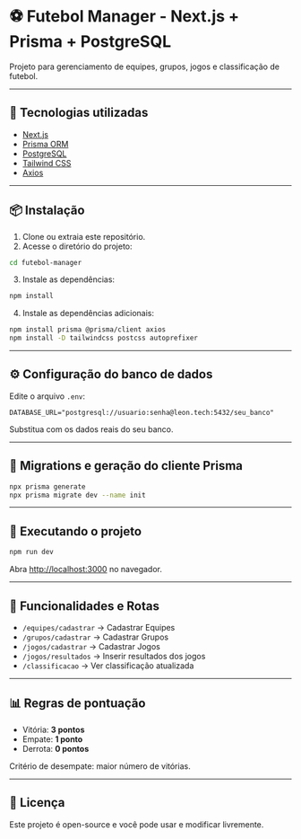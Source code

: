 # ⚽ Futebol Manager - Next.js + Prisma + PostgreSQL

Projeto para gerenciamento de equipes, grupos, jogos e classificação de futebol.

---

## 🚀 Tecnologias utilizadas

- [Next.js](https://nextjs.org/)
- [Prisma ORM](https://www.prisma.io/)
- [PostgreSQL](https://www.postgresql.org/)
- [Tailwind CSS](https://tailwindcss.com/)
- [Axios](https://axios-http.com/)

---

## 📦 Instalação

1. Clone ou extraia este repositório.
2. Acesse o diretório do projeto:

```bash
cd futebol-manager
```

3. Instale as dependências:

```bash
npm install
```

4. Instale as dependências adicionais:

```bash
npm install prisma @prisma/client axios
npm install -D tailwindcss postcss autoprefixer
```

---

## ⚙️ Configuração do banco de dados

Edite o arquivo `.env`:

```
DATABASE_URL="postgresql://usuario:senha@leon.tech:5432/seu_banco"
```

Substitua com os dados reais do seu banco.

---

## 🔄 Migrations e geração do cliente Prisma

```bash
npx prisma generate
npx prisma migrate dev --name init
```

---

## 🏃 Executando o projeto

```bash
npm run dev
```

Abra [http://localhost:3000](http://localhost:3000) no navegador.

---

## 🔗 Funcionalidades e Rotas

- `/equipes/cadastrar` → Cadastrar Equipes
- `/grupos/cadastrar` → Cadastrar Grupos
- `/jogos/cadastrar` → Cadastrar Jogos
- `/jogos/resultados` → Inserir resultados dos jogos
- `/classificacao` → Ver classificação atualizada

---

## 📊 Regras de pontuação

- Vitória: **3 pontos**
- Empate: **1 ponto**
- Derrota: **0 pontos**

Critério de desempate: maior número de vitórias.

---

## 📝 Licença

Este projeto é open-source e você pode usar e modificar livremente.